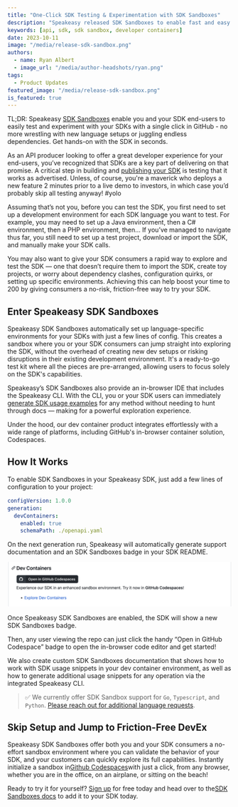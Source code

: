 ```yaml
---
title: "One-Click SDK Testing & Experimentation with SDK Sandboxes"
description: "Speakeasy released SDK Sandboxes to enable fast and easy SDK experimentation and testing in GitHub."
keywords: [api, sdk, sdk sandbox, developer containers]
date: 2023-10-11
image: "/media/release-sdk-sandbox.png"
authors:
  - name: Ryan Albert
  - image_url: "/media/author-headshots/ryan.png"
tags:
  - Product Updates
featured_image: "/media/release-sdk-sandbox.png"
is_featured: true
---
```


TL;DR: Speakeasy [SDK Sandboxes](/docs/advanced-setup/sdk-sandbox) enable you and your SDK end-users to easily test and experiment with your SDKs with a single click in GitHub - no more wrestling with new language setups or juggling endless dependencies. Get hands-on with the SDK in seconds.

As an API producer looking to offer a great developer experience for your end-users, you’ve recognized that SDKs are a key part of delivering on that promise. A critical step in building and [publishing your SDK](/post/apis-vs-sdks-difference) is testing that it works as advertised. Unless, of course, you're a maverick who deploys a new feature 2 minutes prior to a live demo to investors, in which case you’d probably skip all testing anyway! #yolo

Assuming that’s not you, before you can test the SDK, you first need to set up a development environment for each SDK language you want to test. For example, you may need to set up a Java environment, then a C# environment, then a PHP environment, then… If you’ve managed to navigate thus far, you still need to set up a test project, download or import the SDK, and manually make your SDK calls.

You may also want to give your SDK consumers a rapid way to explore and test the SDK — one that doesn’t require them to import the SDK, create toy projects, or worry about dependency clashes, configuration quirks, or setting up specific environments. Achieving this can help boost your time to 200 by giving consumers a no-risk, friction-free way to try your SDK.

## Enter Speakeasy SDK Sandboxes

Speakeasy SDK Sandboxes automatically set up language-specific environments for your SDKs with just a few lines of config. This creates a sandbox where you or your SDK consumers can jump straight into exploring the SDK, without the overhead of creating new dev setups or risking disruptions in their existing development environment. It's a ready-to-go test kit where all the pieces are pre-arranged, allowing users to focus solely on the SDK's capabilities.

Speakeasy’s SDK Sandboxes also provide an in-browser IDE that includes the Speakeasy CLI. With the CLI, you or your SDK users can immediately [generate SDK usage examples](/docs/code-samples/generate-code-samples) for any method without needing to hunt through docs — making for a powerful exploration experience.

Under the hood, our dev container product integrates effortlessly with a wide range of platforms, including GitHub's in-browser container solution, Codespaces.

## How It Works

To enable SDK Sandboxes in your Speakeasy SDK, just add a few lines of configuration to your project:

```yaml
configVersion: 1.0.0
generation:
  devContainers:
    enabled: true
    schemaPath: ./openapi.yaml
```

On the next generation run, Speakeasy will automatically generate support documentation and an SDK Sandboxes badge in your SDK README.

![A new SDK Sandboxes badge](./img/sdk-sandboxes-badge.png)

Once Speakeasy SDK Sandboxes are enabled, the SDK will show a new SDK Sandboxes badge.

Then, any user viewing the repo can just click the handy “Open in GitHub Codespace” badge to open the in-browser code editor and get started!

We also create custom SDK Sandboxes documentation that shows how to work with SDK usage snippets in your dev container environment, as well as how to generate additional usage snippets for any operation via the integrated Speakeasy CLI.

>✅ We currently offer SDK Sandbox support for `Go`, `Typescript`, and `Python`. [Please reach out for additional language requests](https://join.slack.com/t/speakeasy-dev/shared_invite).

## Skip Setup and Jump to Friction-Free DevEx

Speakeasy SDK Sandboxes offer both you and your SDK consumers a no-effort sandbox environment where you can validate the behavior of your SDK, and your customers can quickly explore its full capabilities. Instantly initialize a sandbox in[Github Codespaces](https://docs.github.com/en/codespaces/overview)with just a click, from any browser, whether you are in the office, on an airplane, or sitting on the beach!

Ready to try it for yourself? [Sign up](https://app.speakeasy.com/) for free today and head over to the[SDK Sandboxes docs](/docs/advanced-setup/sdk-sandbox) to add it to your SDK today.
